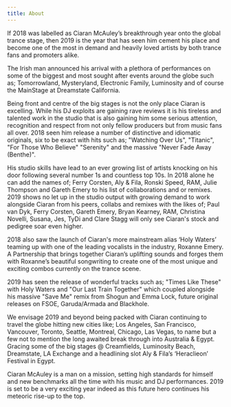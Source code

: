 ```yaml
---
title: About
---
```


<p>If 2018 was labelled as Ciaran McAuley’s breakthrough year onto the global trance stage, then 2019 is the year that has seen him cement his place and become one of the most in demand and heavily loved artists by both trance fans and promoters alike.</p>
<p>The Irish man announced his arrival with a plethora of performances on some of the biggest and most sought after events around the globe such as; Tomorrowland, Mysteryland, Electronic Family, Luminosity and of course the MainStage at Dreamstate California.</p>
<p>Being front and centre of the big stages is not the only place Ciaran is excelling. While his DJ exploits are gaining rave reviews it is his tireless and talented work in the studio that is also gaining him some serious attention, recognition and respect from not only fellow producers but from music fans all over. 2018 seen him release a number of distinctive and idiomatic originals, six to be exact with hits such as; "Watching Over Us", "Titanic", "For Those Who Believe" "Serenity" and the massive "Never Fade Away (Benthe)".</p>
<p>His studio skills have lead to an ever growing list of artists knocking on his door following several number 1s and countless top 10s. In 2018 alone he can add the names of; Ferry Corsten, Aly & Fila, Ronski Speed, RAM, Julie Thompson and Gareth Emery to his list of collaborations and or remixes. 2019 shows no let up in the studio output with growing demand to work alongside Ciaran from his peers, collabs and remixes with the likes of; Paul van Dyk, Ferry Corsten, Gareth Emery, Bryan Kearney, RAM, Christina Novelli, Susana, Jes, TyDi and Clare Stagg will only see Ciaran's stock and pedigree soar even higher.</p> 
<p>2018 also saw the launch of Ciaran's more mainstream alias ‘Holy Waters’ teaming up with one of the leading vocalists in the industry, Roxanne Emery. A Partnership that brings together Ciaran’s uplifting sounds and forges them with Roxanne’s beautiful songwriting to create one of the most unique and exciting combos currently on the trance scene.</p> 
<p>2019 has seen the release of wonderful tracks such as; "Times Like These" with Holy Waters and "Our Last Train Together" which coupled alongside his massive "Save Me" remix from Shogun and Emma Lock, future original releases on FSOE, Garuda/Armada and Blackhole.</p>
<p>We envisage 2019 and beyond being packed with Ciaran continuing to travel the globe hitting new cities like; Los Angeles, San Francisco, Vancouver, Toronto, Seattle, Montreal, Chicago, Las Vegas, to name but a few not to mention the long awaited break through into Australia & Egypt. Gracing some of the big stages @ Creamfields, Luminosity Beach, Dreamstate, LA Exchange and a headlining slot Aly & Fila’s ‘Heraclieon’ Festival in Egypt.</p> 
<p>Ciaran McAuley is a man on a mission, setting high standards for himself and new benchmarks all the time with his music and DJ performances. 2019 is set to be a very exciting year indeed as this future hero continues his meteoric rise-up to the top.</p>
